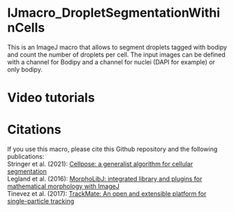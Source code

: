 # IJmacro_DropletSegmentationWithinCells

This is an ImageJ macro that allows to segment droplets tagged with bodipy and count the number of droplets per cell. The input images can be defined with a channel for Bodipy and a channel for nuclei (DAPI for example) or only bodipy.

# Video tutorials

# Citations
If you use this macro, please cite this Github repository and the following publications: <br> 
Stringer et al. (2021): [Cellpose: a generalist algorithm for cellular segmentation](https://doi.org/10.25378/janelia.13270466) <br>
Legland et al. (2016): [MorphoLibJ: integrated library and plugins for mathematical morphology with ImageJ](https://doi:10.1093/bioinformatics/btw413) <br>
Tinevez et al. (2017): [TrackMate: An open and extensible platform for single-particle tracking](https://doi:10.1016/j.ymeth.2016.09.016) <br> 
